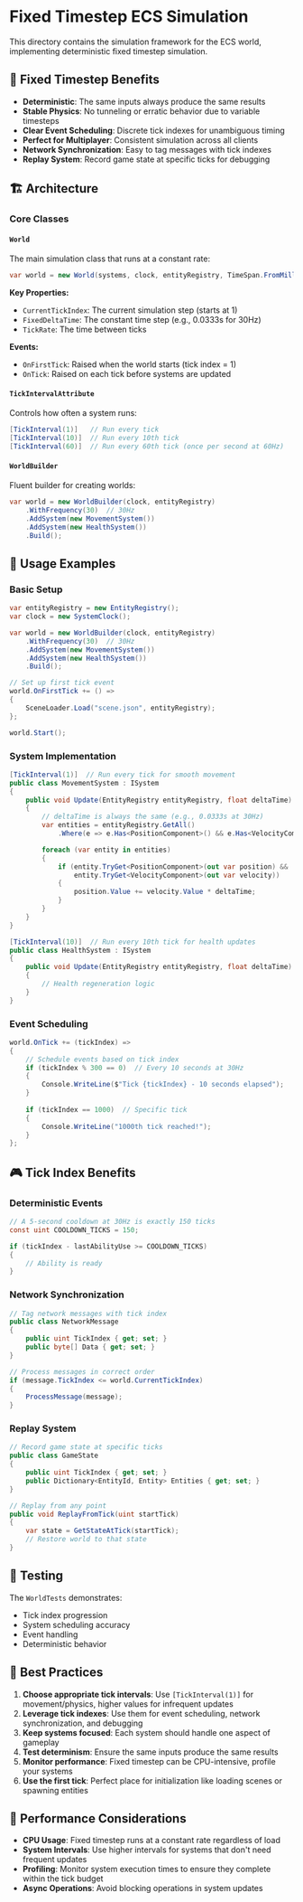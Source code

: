 # Fixed Timestep ECS Simulation

This directory contains the simulation framework for the ECS world, implementing deterministic fixed timestep simulation.

## 🎯 Fixed Timestep Benefits

- **Deterministic**: The same inputs always produce the same results
- **Stable Physics**: No tunneling or erratic behavior due to variable timesteps
- **Clear Event Scheduling**: Discrete tick indexes for unambiguous timing
- **Perfect for Multiplayer**: Consistent simulation across all clients
- **Network Synchronization**: Easy to tag messages with tick indexes
- **Replay System**: Record game state at specific ticks for debugging

## 🏗️ Architecture

### Core Classes

#### `World`
The main simulation class that runs at a constant rate:
```csharp
var world = new World(systems, clock, entityRegistry, TimeSpan.FromMilliseconds(33.33));
```

**Key Properties:**
- `CurrentTickIndex`: The current simulation step (starts at 1)
- `FixedDeltaTime`: The constant time step (e.g., 0.0333s for 30Hz)
- `TickRate`: The time between ticks

**Events:**
- `OnFirstTick`: Raised when the world starts (tick index = 1)
- `OnTick`: Raised on each tick before systems are updated

#### `TickIntervalAttribute`
Controls how often a system runs:
```csharp
[TickInterval(1)]   // Run every tick
[TickInterval(10)]  // Run every 10th tick
[TickInterval(60)]  // Run every 60th tick (once per second at 60Hz)
```

#### `WorldBuilder`
Fluent builder for creating worlds:
```csharp
var world = new WorldBuilder(clock, entityRegistry)
    .WithFrequency(30)  // 30Hz
    .AddSystem(new MovementSystem())
    .AddSystem(new HealthSystem())
    .Build();
```

## 📝 Usage Examples

### Basic Setup
```csharp
var entityRegistry = new EntityRegistry();
var clock = new SystemClock();

var world = new WorldBuilder(clock, entityRegistry)
    .WithFrequency(30)  // 30Hz
    .AddSystem(new MovementSystem())
    .AddSystem(new HealthSystem())
    .Build();

// Set up first tick event
world.OnFirstTick += () =>
{
    SceneLoader.Load("scene.json", entityRegistry);
};

world.Start();
```

### System Implementation
```csharp
[TickInterval(1)]  // Run every tick for smooth movement
public class MovementSystem : ISystem
{
    public void Update(EntityRegistry entityRegistry, float deltaTime)
    {
        // deltaTime is always the same (e.g., 0.0333s at 30Hz)
        var entities = entityRegistry.GetAll()
            .Where(e => e.Has<PositionComponent>() && e.Has<VelocityComponent>());

        foreach (var entity in entities)
        {
            if (entity.TryGet<PositionComponent>(out var position) &&
                entity.TryGet<VelocityComponent>(out var velocity))
            {
                position.Value += velocity.Value * deltaTime;
            }
        }
    }
}

[TickInterval(10)]  // Run every 10th tick for health updates
public class HealthSystem : ISystem
{
    public void Update(EntityRegistry entityRegistry, float deltaTime)
    {
        // Health regeneration logic
    }
}
```

### Event Scheduling
```csharp
world.OnTick += (tickIndex) =>
{
    // Schedule events based on tick index
    if (tickIndex % 300 == 0)  // Every 10 seconds at 30Hz
    {
        Console.WriteLine($"Tick {tickIndex} - 10 seconds elapsed");
    }
    
    if (tickIndex == 1000)  // Specific tick
    {
        Console.WriteLine("1000th tick reached!");
    }
};
```

## 🎮 Tick Index Benefits

### Deterministic Events
```csharp
// A 5-second cooldown at 30Hz is exactly 150 ticks
const uint COOLDOWN_TICKS = 150;

if (tickIndex - lastAbilityUse >= COOLDOWN_TICKS)
{
    // Ability is ready
}
```

### Network Synchronization
```csharp
// Tag network messages with tick index
public class NetworkMessage
{
    public uint TickIndex { get; set; }
    public byte[] Data { get; set; }
}

// Process messages in correct order
if (message.TickIndex <= world.CurrentTickIndex)
{
    ProcessMessage(message);
}
```

### Replay System
```csharp
// Record game state at specific ticks
public class GameState
{
    public uint TickIndex { get; set; }
    public Dictionary<EntityId, Entity> Entities { get; set; }
}

// Replay from any point
public void ReplayFromTick(uint startTick)
{
    var state = GetStateAtTick(startTick);
    // Restore world to that state
}
```

## 🧪 Testing

The `WorldTests` demonstrates:
- Tick index progression
- System scheduling accuracy
- Event handling
- Deterministic behavior

## 🎯 Best Practices

1. **Choose appropriate tick intervals**: Use `[TickInterval(1)]` for movement/physics, higher values for infrequent updates
2. **Leverage tick indexes**: Use them for event scheduling, network synchronization, and debugging
3. **Keep systems focused**: Each system should handle one aspect of gameplay
4. **Test determinism**: Ensure the same inputs produce the same results
5. **Monitor performance**: Fixed timestep can be CPU-intensive, profile your systems
6. **Use the first tick**: Perfect place for initialization like loading scenes or spawning entities

## 🔧 Performance Considerations

- **CPU Usage**: Fixed timestep runs at a constant rate regardless of load
- **System Intervals**: Use higher intervals for systems that don't need frequent updates
- **Profiling**: Monitor system execution times to ensure they complete within the tick budget
- **Async Operations**: Avoid blocking operations in system updates 